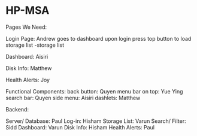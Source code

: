 # HP-MSA
Pages We Need:

Login Page: Andrew 
goes to dashboard upon login
press top button to load storage list
  -storage list
  
Dashboard: Aisiri

Disk Info: Matthew

Health Alerts: Joy
  
Functional Components:
back button: Quyen
menu bar on top: Yue Ying
search bar: Quyen
side menu: Aisiri
dashlets: Matthew


Backend:

Server/ Database: Paul
Log-in: Hisham
Storage List: Varun
Search/ Filter: Sidd
Dashboard: Varun
Disk Info: Hisham
Health Alerts: Paul
